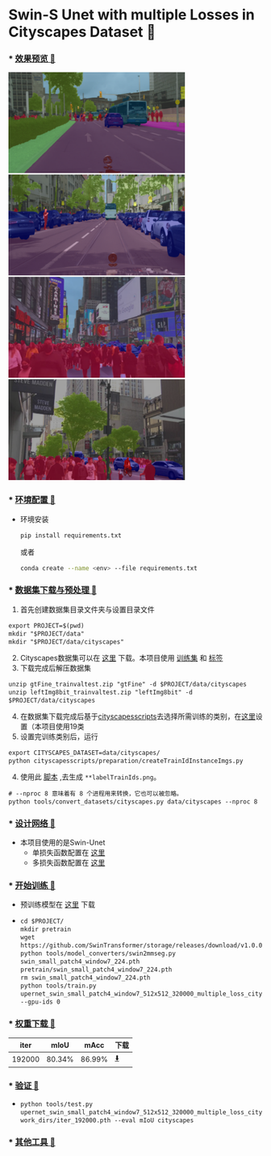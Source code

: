 # Swin-S Unet with multiple Losses in Cityscapes Dataset 🚀️

### * [效果预览 🎉️](demo/)
<img src="demo/pred_img_2.png" width="350px" height="200px"> <img src="demo/pred_img_3.png" width="350px" height="200px">
<img src="demo/pred_img.png" width="350px" height="200px"> <img src="demo/pred_img_1.png" width="350px" height="200px">

### * [环境配置 🎉️](docs/get_started.md)

* 环境安装

  ```bash
  pip install requirements.txt
  ```

  或者

  ```bash
  conda create --name <env> --file requirements.txt
  ```

### * [数据集下载与预处理 🎉️](docs/dataset_prepare.md)

1. 首先创建数据集目录文件夹与设置目录文件

```shell
export PROJECT=$(pwd)
mkdir "$PROJECT/data"
mkdir "$PROJECT/data/cityscapes"
```

2. Cityscapes数据集可以在 [这里](https://www.cityscapes-dataset.com/downloads/) 下载。本项目使用 [训练集](https://www.cityscapes-dataset.com/file-handling/?packageID=3) 和 [标签](https://www.cityscapes-dataset.com/file-handling/?packageID=1)
3. 下载完成后解压数据集

```shell
unzip gtFine_trainvaltest.zip "gtFine" -d $PROJECT/data/cityscapes
unzip leftImg8bit_trainvaltest.zip "leftImg8bit" -d $PROJECT/data/cityscapes
```

4. 在数据集下载完成后基于[cityscapesscripts](cityscapesscripts)去选择所需训练的类别，在[这里](cityscapesscripts/helpers/labels.py)设置（本项目使用19类
5. 设置完训练类别后，运行

```shell
export CITYSCAPES_DATASET=data/cityscapes/
python cityscapesscripts/preparation/createTrainIdInstanceImgs.py
```

4. 使用此 [脚本](https://github.com/open-mmlab/mmsegmentation/blob/master/tools/convert_datasets/cityscapes.py) ,去生成 `**labelTrainIds.png`。

```shell
# --nproc 8 意味着有 8 个进程用来转换，它也可以被忽略。
python tools/convert_datasets/cityscapes.py data/cityscapes --nproc 8
```

### * [设计网络 🎉️](docs/config_model.md)

* 本项目使用的是Swin-Unet
  * 单损失函数配置在 [这里](upernet_swin_small_patch4_window7_512x512_320000_cityscape.py)
  * 多损失函数配置在 [这里](upernet_swin_small_patch4_window7_512x512_320000_multiple_loss_cityscape.py)

### * [开始训练 🎉️](docs/train.md)

* 预训练模型在 [这里](https://github.com/SwinTransformer/storage/releases/download/v1.0.0/swin_small_patch4_window7_224.pth) 下载
* ```shell
  cd $PROJECT/
  mkdir pretrain
  wget https://github.com/SwinTransformer/storage/releases/download/v1.0.0/swin_small_patch4_window7_224.pth
  python tools/model_converters/swin2mmseg.py swin_small_patch4_window7_224.pth pretrain/swin_small_patch4_window7_224.pth
  rm swin_small_patch4_window7_224.pth
  python tools/train.py upernet_swin_small_patch4_window7_512x512_320000_multiple_loss_cityscape.py --gpu-ids 0
  ```
  
### * [权重下载 🎉️](https://github.com/XuHahn/swin_unet_mmseg/releases/)

| iter | mIoU | mAcc | 下载 |
| ----- | ----- | ----- | -----|
| 192000 | 80.34% | 86.99% | [⬇️](https://github.com/XuHahn/swin_unet_mmseg/releases/tag/iter192000-miou80.34) |


### * [验证 🎉️](docs/inference.md)

* ```shell
  python tools/test.py upernet_swin_small_patch4_window7_512x512_320000_multiple_loss_cityscape.py  work_dirs/iter_192000.pth --eval mIoU cityscapes
  ```

### * [其他工具 🎉️](docs/useful_tools.md)
